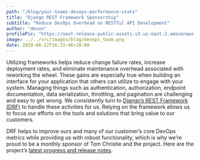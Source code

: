 ```yaml
---
path: "/blog/your-teams-devops-performance-stats"
title: "Django REST Framework Sponsorship"
subtitle: "Reduce DevOps Overhead on RESTful API Development"
author: "devon"
profilePic: "https://next-release-public-assets.s3.us-east-2.amazonaws.com/devon_profile_pic.png"
image: ../../src/images/blog/devops_team.png
date: 2020-06-22T16:33:46+10:00
---
```


Utilizing frameworks helps reduce change failure rates, increase deployment
rates, and eliminate maintenance overhead associated with reworking the wheel.
These gains are especially true when building an interface for your application
that others can utilize to engage with your system. Managing things such as
authentication, authorization, endpoint documentation, data serialization, throttling,
and pagination are challenging and easy to get wrong. We consistently turn to [Django’s
REST Framework (DRF)](https://www.django-rest-framework.org/#) to handle these activities
for us. Relying on the framework allows
us to focus our efforts on the tools and solutions that bring value to our customers.

DRF helps to improve ours and many of our customer’s core DevOps metrics while providing
us with robust functionality, which is why we’re proud to be a monthly sponsor of Tom
Christie and the project. Here are the project’s
[latest progress and release notes](https://www.django-rest-framework.org/community/release-notes/).
